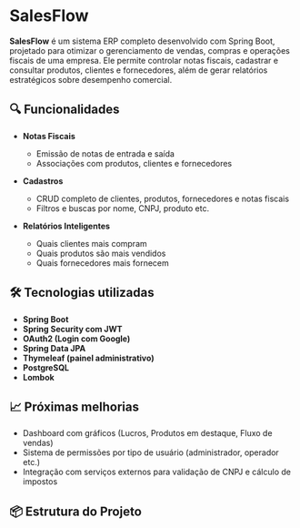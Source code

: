 # SalesFlow

**SalesFlow** é um sistema ERP completo desenvolvido com Spring Boot, projetado para otimizar o gerenciamento de vendas, compras e operações fiscais de uma empresa. Ele permite controlar notas fiscais, cadastrar e consultar produtos, clientes e fornecedores, além de gerar relatórios estratégicos sobre desempenho comercial.

## 🔍 Funcionalidades

- **Notas Fiscais**
  - Emissão de notas de entrada e saída
  - Associações com produtos, clientes e fornecedores

- **Cadastros**
  - CRUD completo de clientes, produtos, fornecedores e notas fiscais
  - Filtros e buscas por nome, CNPJ, produto etc.

- **Relatórios Inteligentes**
  - Quais clientes mais compram
  - Quais produtos são mais vendidos
  - Quais fornecedores mais fornecem

## 🛠️ Tecnologias utilizadas

- **Spring Boot**
- **Spring Security com JWT**
- **OAuth2 (Login com Google)**
- **Spring Data JPA**
- **Thymeleaf (painel administrativo)**
- **PostgreSQL**
- **Lombok**

## 📈 Próximas melhorias

- Dashboard com gráficos (Lucros, Produtos em destaque, Fluxo de vendas)
- Sistema de permissões por tipo de usuário (administrador, operador etc.)
- Integração com serviços externos para validação de CNPJ e cálculo de impostos

## 📦 Estrutura do Projeto
